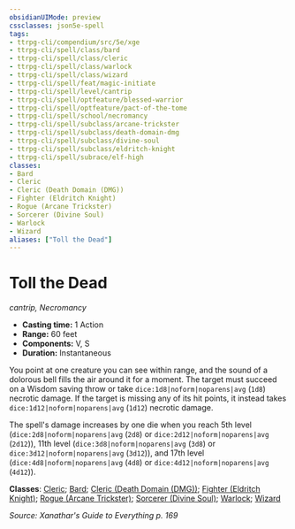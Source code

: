 ```yaml
---
obsidianUIMode: preview
cssclasses: json5e-spell
tags:
- ttrpg-cli/compendium/src/5e/xge
- ttrpg-cli/spell/class/bard
- ttrpg-cli/spell/class/cleric
- ttrpg-cli/spell/class/warlock
- ttrpg-cli/spell/class/wizard
- ttrpg-cli/spell/feat/magic-initiate
- ttrpg-cli/spell/level/cantrip
- ttrpg-cli/spell/optfeature/blessed-warrior
- ttrpg-cli/spell/optfeature/pact-of-the-tome
- ttrpg-cli/spell/school/necromancy
- ttrpg-cli/spell/subclass/arcane-trickster
- ttrpg-cli/spell/subclass/death-domain-dmg
- ttrpg-cli/spell/subclass/divine-soul
- ttrpg-cli/spell/subclass/eldritch-knight
- ttrpg-cli/spell/subrace/elf-high
classes:
- Bard
- Cleric
- Cleric (Death Domain (DMG))
- Fighter (Eldritch Knight)
- Rogue (Arcane Trickster)
- Sorcerer (Divine Soul)
- Warlock
- Wizard
aliases: ["Toll the Dead"]
---
```

# Toll the Dead
*cantrip, Necromancy*  


- **Casting time:** 1 Action
- **Range:** 60 feet
- **Components:** V, S
- **Duration:** Instantaneous

You point at one creature you can see within range, and the sound of a dolorous bell fills the air around it for a moment. The target must succeed on a Wisdom saving throw or take `dice:1d8|noform|noparens|avg` (`1d8`) necrotic damage. If the target is missing any of its hit points, it instead takes `dice:1d12|noform|noparens|avg` (`1d12`) necrotic damage.

The spell's damage increases by one die when you reach 5th level (`dice:2d8|noform|noparens|avg` (`2d8`) or `dice:2d12|noform|noparens|avg` (`2d12`)), 11th level (`dice:3d8|noform|noparens|avg` (`3d8`) or `dice:3d12|noform|noparens|avg` (`3d12`)), and 17th level (`dice:4d8|noform|noparens|avg` (`4d8`) or `dice:4d12|noform|noparens|avg` (`4d12`)).

**Classes**: [Cleric](3-Mechanics/CLI/lists/list-spells-classes-cleric.md); [Bard](3-Mechanics/CLI/lists/list-spells-classes-bard.md); [Cleric (Death Domain (DMG))](3-Mechanics/CLI/lists/list-spells-classes-cleric-death-domain-dmg.md "subclass=DMG"); [Fighter (Eldritch Knight)](3-Mechanics/CLI/lists/list-spells-classes-fighter-eldritch-knight.md); [Rogue (Arcane Trickster)](3-Mechanics/CLI/lists/list-spells-classes-rogue-arcane-trickster.md); [Sorcerer (Divine Soul)](3-Mechanics/CLI/lists/list-spells-classes-sorcerer-divine-soul-xge.md "subclass=XGE"); [Warlock](3-Mechanics/CLI/lists/list-spells-classes-warlock.md); [Wizard](3-Mechanics/CLI/lists/list-spells-classes-wizard.md)

*Source: Xanathar's Guide to Everything p. 169*